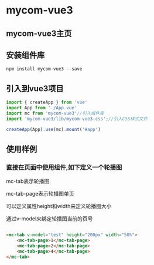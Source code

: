 <!--
 * @Descripttion: 
 * @version: 
 * @Author: RoyalKnight
 * @Date: 2020-09-30 21:09:18
 * @LastEditors: RoyalKnight
 * @LastEditTime: 2020-09-30 21:22:02
-->
# mycom-vue3

## mycom-vue3主页



## 安装组件库

```
npm install mycom-vue3 --save

```

## 引入到vue3项目

```js
import { createApp } from 'vue'
import App from './App.vue'
import mc from 'mycom-vue3'//引入组件库
import 'mycom-vue3/lib/mycom-vue3.css';//引入CSS样式文件

createApp(App).use(mc).mount('#app')

```

## 使用样例


### 直接在页面中使用组件,如下定义一个轮播图

mc-tab表示轮播图

mc-tab-page表示轮播图单页

可以定义属性height和width来定义轮播图大小

通过v-model来绑定轮播图当前的页号


```html

<mc-tab v-model="test" height="200px" width="50%">
    <mc-tab-page>1</mc-tab-page>
    <mc-tab-page>2</mc-tab-page>
    <mc-tab-page>4</mc-tab-page>
</mc-tab>

```

